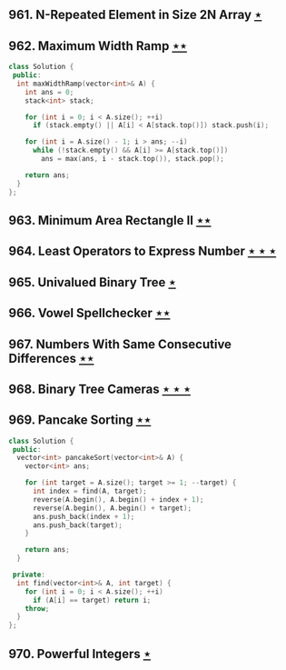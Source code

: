 ## 961. N-Repeated Element in Size 2N Array [$\star$](https://leetcode.com/problems/n-repeated-element-in-size-2n-array)

## 962. Maximum Width Ramp [$\star\star$](https://leetcode.com/problems/maximum-width-ramp)

```cpp
class Solution {
 public:
  int maxWidthRamp(vector<int>& A) {
    int ans = 0;
    stack<int> stack;

    for (int i = 0; i < A.size(); ++i)
      if (stack.empty() || A[i] < A[stack.top()]) stack.push(i);

    for (int i = A.size() - 1; i > ans; --i)
      while (!stack.empty() && A[i] >= A[stack.top()])
        ans = max(ans, i - stack.top()), stack.pop();

    return ans;
  }
};
```

## 963. Minimum Area Rectangle II [$\star\star$](https://leetcode.com/problems/minimum-area-rectangle-ii)

## 964. Least Operators to Express Number [$\star\star\star$](https://leetcode.com/problems/least-operators-to-express-number)

## 965. Univalued Binary Tree [$\star$](https://leetcode.com/problems/univalued-binary-tree)

## 966. Vowel Spellchecker [$\star\star$](https://leetcode.com/problems/vowel-spellchecker)

## 967. Numbers With Same Consecutive Differences [$\star\star$](https://leetcode.com/problems/numbers-with-same-consecutive-differences)

## 968. Binary Tree Cameras [$\star\star\star$](https://leetcode.com/problems/binary-tree-cameras)

## 969. Pancake Sorting [$\star\star$](https://leetcode.com/problems/pancake-sorting)

```cpp
class Solution {
 public:
  vector<int> pancakeSort(vector<int>& A) {
    vector<int> ans;

    for (int target = A.size(); target >= 1; --target) {
      int index = find(A, target);
      reverse(A.begin(), A.begin() + index + 1);
      reverse(A.begin(), A.begin() + target);
      ans.push_back(index + 1);
      ans.push_back(target);
    }

    return ans;
  }

 private:
  int find(vector<int>& A, int target) {
    for (int i = 0; i < A.size(); ++i)
      if (A[i] == target) return i;
    throw;
  }
};
```

## 970. Powerful Integers [$\star$](https://leetcode.com/problems/powerful-integers)
